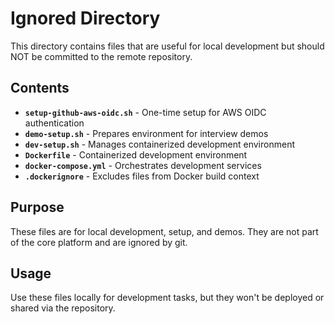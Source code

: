 # Ignored Directory

This directory contains files that are useful for local development but should NOT be committed to the remote repository.

## Contents

- **`setup-github-aws-oidc.sh`** - One-time setup for AWS OIDC authentication
- **`demo-setup.sh`** - Prepares environment for interview demos  
- **`dev-setup.sh`** - Manages containerized development environment
- **`Dockerfile`** - Containerized development environment
- **`docker-compose.yml`** - Orchestrates development services
- **`.dockerignore`** - Excludes files from Docker build context

## Purpose

These files are for local development, setup, and demos. They are not part of the core platform and are ignored by git.

## Usage

Use these files locally for development tasks, but they won't be deployed or shared via the repository.

